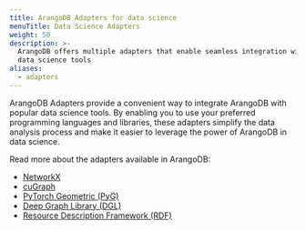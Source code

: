 ```yaml
---
title: ArangoDB Adapters for data science
menuTitle: Data Science Adapters
weight: 50
description: >-
  ArangoDB offers multiple adapters that enable seamless integration with
  data science tools
aliases:
  - adapters
---
```

ArangoDB Adapters provide a convenient way to integrate ArangoDB with popular
data science tools. By enabling you to use your preferred programming
languages and libraries, these adapters simplify the data analysis
process and make it easier to leverage the power of ArangoDB in data science.

Read more about the adapters available in ArangoDB:

- [NetworkX](arangodb-networkx-adapter.md)
- [cuGraph](arangodb-cugraph-adapter.md)
- [PyTorch Geometric (PyG)](arangodb-pyg-adapter.md)
- [Deep Graph Library (DGL)](arangodb-dgl-adapter.md)
- [Resource Description Framework (RDF)](arangodb-rdf-adapter.md)
